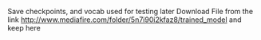 
Save checkpoints, and vocab used for testing later
Download File from the link http://www.mediafire.com/folder/5n7i90i2kfaz8/trained_model and keep here
